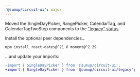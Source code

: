 ```yaml
---
'@sumup/circuit-ui': major
---
```


Moved the SingleDayPicker, RangePicker, CalendarTag, and CalendarTagTwoStep components to the ["legacy" status](https://circuit.sumup.com/?path=/docs/introduction-component-lifecycle--docs).

Install the optional peer dependencies...

```bash
npm install react-dates@^21.8 moment@^2.29
```

...and update your imports:

```diff
-import { SingleDayPicker } from '@sumup/circuit-ui';
+import { SingleDayPicker } from '@sumup/circuit-ui/legacy';
```
